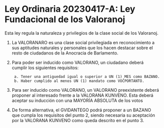 # Ley Ordinaria 20230417-A: Ley Fundacional de los Valoranoj

Esta ley regula la naturaleza y privilegios de la clase social de los Valoranoj.

1. La VALORANARO es una clase social privilegiada en reconocimiento a sus aptitudes naturales y personales que los hacen destacar sobre el resto de ciudadanos de la Anocracia de Barlamento.
2. Para poder ser inducido como VALORANO, un ciudadano deberá cumplir los siguientes requisitos:

        a. Tener una antiguedad igual o superior a UN (1) MES como BAZANO.
        b. Haber cumplido al menos UN (1) mandato como VOĈPORTANTO.

3. Para ser inducido como VALORANO, un VALORANO preexistente deberá proponer al interesado frente a la VALORANA KUNVENO. Esta deberá aceptar su inducción con una MAYORÍA ABSOLUTA de los votos
4. De forma alternativa, el GVIDANTEGO podrá proponer a un BAZANO que cumpla los requisitos del punto 2, siendo necesaria su aceptación por la VALORANA KUNVENO como queda descrito en el punto 3.
